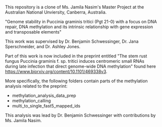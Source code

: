 This repository is a clone of Ms. Jamila Nasim's Master Project at the Australian National Unviersity, Canberra, Australia.  

"Genome stability in Puccinia graminis tritici (Pgt 21-0) with a focus on DNA repair, DNA methylation and its intrinsic relationship with gene expression and transposable elements"  

This work was supervised by Dr. Benjamin Schwessinger, Dr. Jana Sperschneider, and Dr. Ashley Jones.

Part of this work is now included in the preprint entitled "The stem rust fungus Puccinia graminis f. sp. tritici induces centromeric small RNAs during late infection that direct genome-wide DNA methylation" found here https://www.biorxiv.org/content/10.1101/469338v3.  

More specifically, the following folders contain parts of the methylation analysis related to the preprint:  
* methylation_analysis_data_prep
* methylation_calling
* multi_to_single_fast5_mapped_ids  

This analysis was lead by Dr. Benjamin Schwessinger with contributions by Ms. Jamila Nasim. 
